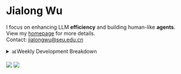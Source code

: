 #  Jialong Wu

I focus on enhancing LLM **efficiency** and building human-like **agents**.<br>
View my [homepage](https://callanwu.github.io/) for more details. <br>
Contact: jialongwu@seu.edu.cn

<details><summary>📊Weekly Development Breakdown</summary>

<!--START_SECTION:waka-->

```txt
From: 19 March 2025 - To: 26 March 2025

Total Time: 28 hrs 40 mins

Python       23 hrs 26 mins  ████████████████████▒░░░░   81.75 %
Other        3 hrs 29 mins   ███░░░░░░░░░░░░░░░░░░░░░░   12.16 %
Bash         1 hr 19 mins    █░░░░░░░░░░░░░░░░░░░░░░░░   04.61 %
JSON         11 mins         ▒░░░░░░░░░░░░░░░░░░░░░░░░   00.67 %
Text         11 mins         ░░░░░░░░░░░░░░░░░░░░░░░░░   00.64 %
```

<!--END_SECTION:waka-->

[![wakatime](https://wakatime.com/badge/user/c6720b29-9431-4a60-bc9d-e1fb2b6bd65f.svg)](https://wakatime.com/@c6720b29-9431-4a60-bc9d-e1fb2b6bd65f)
</details>

[![](https://img.shields.io/badge/Google%20Scholar-4385FE.svg?&color=d6d6d6&style=flat-square&logo=google-scholar)](https://scholar.google.com/citations?user=6eg2m4YAAAAJ)
![](https://komarev.com/ghpvc/?username=callanwu)
